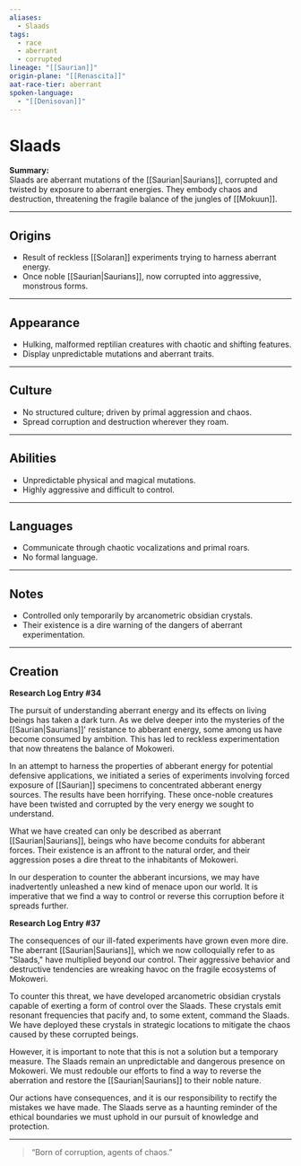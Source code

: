 ```yaml
---
aliases:
  - Slaads
tags:
  - race
  - aberrant
  - corrupted
lineage: "[[Saurian]]"
origin-plane: "[[Renascita]]"
aat-race-tier: aberrant
spoken-language:
  - "[[Denisovan]]"
---
```


# Slaads

**Summary:**  
Slaads are aberrant mutations of the [[Saurian|Saurians]], corrupted and twisted by exposure to aberrant energies. They embody chaos and destruction, threatening the fragile balance of the jungles of [[Mokuun]].

---

## Origins

- Result of reckless [[Solaran]] experiments trying to harness aberrant energy.  
- Once noble [[Saurian|Saurians]], now corrupted into aggressive, monstrous forms.

---

## Appearance

- Hulking, malformed reptilian creatures with chaotic and shifting features.  
- Display unpredictable mutations and aberrant traits.

---

## Culture

- No structured culture; driven by primal aggression and chaos.  
- Spread corruption and destruction wherever they roam.

---

## Abilities

- Unpredictable physical and magical mutations.  
- Highly aggressive and difficult to control.

---

## Languages

- Communicate through chaotic vocalizations and primal roars.  
- No formal language.

---

## Notes

- Controlled only temporarily by arcanometric obsidian crystals.  
- Their existence is a dire warning of the dangers of aberrant experimentation.

---

## Creation
**Research Log Entry #34**

The pursuit of understanding aberrant energy and its effects on living beings has taken a dark turn. As we delve deeper into the mysteries of the [[Saurian|Saurians]]' resistance to abberant energy, some among us have become consumed by ambition. This has led to reckless experimentation that now threatens the balance of Mokoweri.

In an attempt to harness the properties of abberant energy for potential defensive applications, we initiated a series of experiments involving forced exposure of [[Saurian]] specimens to concentrated abberant energy sources. The results have been horrifying. These once-noble creatures have been twisted and corrupted by the very energy we sought to understand.

What we have created can only be described as aberrant [[Saurian|Saurians]], beings who have become conduits for abberant forces. Their existence is an affront to the natural order, and their aggression poses a dire threat to the inhabitants of Mokoweri.

In our desperation to counter the abberant incursions, we may have inadvertently unleashed a new kind of menace upon our world. It is imperative that we find a way to control or reverse this corruption before it spreads further.

**Research Log Entry #37**

The consequences of our ill-fated experiments have grown even more dire. The aberrant [[Saurian|Saurians]], which we now colloquially refer to as "Slaads," have multiplied beyond our control. Their aggressive behavior and destructive tendencies are wreaking havoc on the fragile ecosystems of Mokoweri.

To counter this threat, we have developed arcanometric obsidian crystals capable of exerting a form of control over the Slaads. These crystals emit resonant frequencies that pacify and, to some extent, command the Slaads. We have deployed these crystals in strategic locations to mitigate the chaos caused by these corrupted beings.

However, it is important to note that this is not a solution but a temporary measure. The Slaads remain an unpredictable and dangerous presence on Mokoweri. We must redouble our efforts to find a way to reverse the aberration and restore the [[Saurian|Saurians]] to their noble nature.

Our actions have consequences, and it is our responsibility to rectify the mistakes we have made. The Slaads serve as a haunting reminder of the ethical boundaries we must uphold in our pursuit of knowledge and protection.

---

> “Born of corruption, agents of chaos.”
